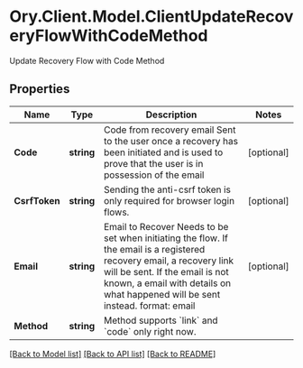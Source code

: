 # Ory.Client.Model.ClientUpdateRecoveryFlowWithCodeMethod
Update Recovery Flow with Code Method

## Properties

Name | Type | Description | Notes
------------ | ------------- | ------------- | -------------
**Code** | **string** | Code from recovery email  Sent to the user once a recovery has been initiated and is used to prove that the user is in possession of the email | [optional] 
**CsrfToken** | **string** | Sending the anti-csrf token is only required for browser login flows. | [optional] 
**Email** | **string** | Email to Recover  Needs to be set when initiating the flow. If the email is a registered recovery email, a recovery link will be sent. If the email is not known, a email with details on what happened will be sent instead.  format: email | [optional] 
**Method** | **string** | Method supports &#x60;link&#x60; and &#x60;code&#x60; only right now. | 

[[Back to Model list]](../README.md#documentation-for-models) [[Back to API list]](../README.md#documentation-for-api-endpoints) [[Back to README]](../README.md)

